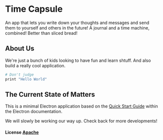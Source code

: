 # Time Capsule
An app that lets you write down your thoughts and messages and send them to yourself and others in the future! A journal and a time machine, combined! Better than sliced bread!

## About Us
We're just a bunch of kids looking to have fun and learn shtuff. And also build a really cool application.

```bash
# Don't judge
print "Hello World"
```

## The Current State of Matters
This is a minimal Electron application based on the [Quick Start Guide](http://electron.atom.io/docs/tutorial/quick-start) within the Electron documentation.

We will slowly be working our way up. Check back for more developments!


#### License [Apache](LICENSE)
